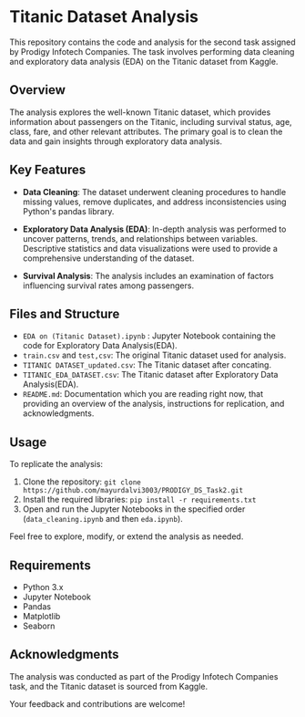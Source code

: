 # Titanic Dataset Analysis 

This repository contains the code and analysis for the second task assigned by Prodigy Infotech Companies. The task involves performing 
data cleaning and exploratory data analysis (EDA) on the Titanic dataset from Kaggle.

## Overview

The analysis explores the well-known Titanic dataset, which provides information about passengers on the Titanic, including survival 
status, age, class, fare, and other relevant attributes. The primary goal is to clean the data and gain insights through exploratory 
data analysis.

## Key Features

- **Data Cleaning**: The dataset underwent cleaning procedures to handle missing values, remove duplicates, and address inconsistencies
   using Python's pandas library.

- **Exploratory Data Analysis (EDA)**: In-depth analysis was performed to uncover patterns, trends, and relationships between variables. Descriptive statistics and data visualizations were used to provide a comprehensive understanding of the dataset.

- **Survival Analysis**: The analysis includes an examination of factors influencing survival rates among passengers.

## Files and Structure

- `EDA on (Titanic Dataset).ipynb`          : Jupyter Notebook containing the code for Exploratory Data Analysis(EDA).
- `train.csv` and `test,csv`: The original Titanic dataset used for analysis.
- `TITANIC DATASET_updated.csv`: The  Titanic dataset after concating.
- `TITANIC_EDA_DATASET.csv`: The Titanic dataset after Exploratory Data Analysis(EDA).
- `README.md`: Documentation which you are reading right now, that providing an overview of the analysis, instructions for replication, and acknowledgments.

## Usage

To replicate the analysis:

1. Clone the repository: `git clone https://github.com/mayurdalvi3003/PRODIGY_DS_Task2.git`
2. Install the required libraries: `pip install -r requirements.txt`
3. Open and run the Jupyter Notebooks in the specified order (`data_cleaning.ipynb` and then `eda.ipynb`).

Feel free to explore, modify, or extend the analysis as needed.

## Requirements

- Python 3.x
- Jupyter Notebook
- Pandas
- Matplotlib
- Seaborn

## Acknowledgments

The analysis was conducted as part of the Prodigy Infotech Companies task, and the Titanic dataset is sourced from Kaggle.

Your feedback and contributions are welcome!

